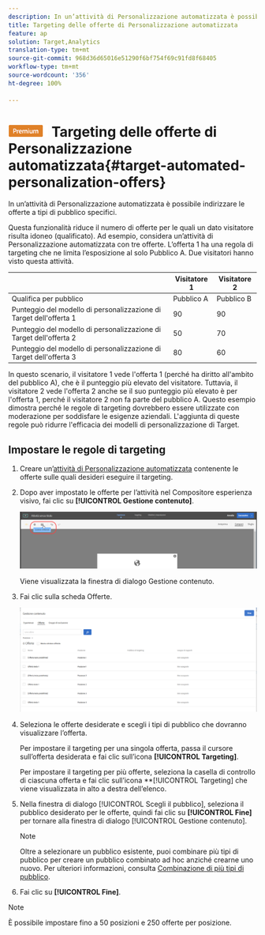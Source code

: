 ```yaml
---
description: In un’attività di Personalizzazione automatizzata è possibile indirizzare le offerte a tipi di pubblico specifici.
title: Targeting delle offerte di Personalizzazione automatizzata
feature: ap
solution: Target,Analytics
translation-type: tm+mt
source-git-commit: 968d36d65016e51290f6bf754f69c91fd8f68405
workflow-type: tm+mt
source-wordcount: '356'
ht-degree: 100%

---
```



# ![PREMIUM](/help/assets/premium.png) Targeting delle offerte di Personalizzazione automatizzata{#target-automated-personalization-offers}

In un’attività di Personalizzazione automatizzata è possibile indirizzare le offerte a tipi di pubblico specifici.

Questa funzionalità riduce il numero di offerte per le quali un dato visitatore risulta idoneo (qualificato). Ad esempio, considera un’attività di Personalizzazione automatizzata con tre offerte. L’offerta 1 ha una regola di targeting che ne limita l’esposizione al solo Pubblico A. Due visitatori hanno visto questa attività.

|  | Visitatore 1 | Visitatore 2 |
|--- |--- |--- |
| Qualifica per pubblico | Pubblico A | Pubblico B |
| Punteggio del modello di personalizzazione di Target dell&#39;offerta 1 | 90 | 90 |
| Punteggio del modello di personalizzazione di Target dell&#39;offerta 2 | 50 | 70 |
| Punteggio del modello di personalizzazione di Target dell&#39;offerta 3 | 80 | 60 |

In questo scenario, il visitatore 1 vede l&#39;offerta 1 (perché ha diritto all&#39;ambito del pubblico A), che è il punteggio più elevato del visitatore. Tuttavia, il visitatore 2 vede l&#39;offerta 2 anche se il suo punteggio più elevato è per l&#39;offerta 1, perché il visitatore 2 non fa parte del pubblico A. Questo esempio dimostra perché le regole di targeting dovrebbero essere utilizzate con moderazione per soddisfare le esigenze aziendali. L&#39;aggiunta di queste regole può ridurre l&#39;efficacia dei modelli di personalizzazione di Target.

## Impostare le regole di targeting

1. Creare un’[attività di Personalizzazione automatizzata](/help/c-activities/t-automated-personalization/create-ap-activity.md) contenente le offerte sulle quali desideri eseguire il targeting.
1. Dopo aver impostato le offerte per l’attività nel Compositore esperienza visivo, fai clic su **[!UICONTROL Gestione contenuto]**.

   ![Gestione contenuto](/help/c-activities/t-automated-personalization/assets/manage-content.png)

   Viene visualizzata la finestra di dialogo Gestione contenuto.

1. Fai clic sulla scheda Offerte.

   ![Pagina Offerte](/help/c-activities/t-automated-personalization/assets/manage-content-offers.png)

1. Seleziona le offerte desiderate e scegli i tipi di pubblico che dovranno visualizzare l’offerta.

   Per impostare il targeting per una singola offerta, passa il cursore sull’offerta desiderata e fai clic sull’icona **[!UICONTROL Targeting]**.

   Per impostare il targeting per più offerte, seleziona la casella di controllo di ciascuna offerta e fai clic sull’icona **[!UICONTROL Targeting] che viene visualizzata in alto a destra dell’elenco.

1. Nella finestra di dialogo [!UICONTROL Scegli il pubblico], seleziona il pubblico desiderato per le offerte, quindi fai clic su **[!UICONTROL Fine]** per tornare alla finestra di dialogo [!UICONTROL Gestione contenuto].

   >[!NOTE]
   >
   >Oltre a selezionare un pubblico esistente, puoi combinare più tipi di pubblico per creare un pubblico combinato ad hoc anziché crearne uno nuovo. Per ulteriori informazioni, consulta [Combinazione di più tipi di pubblico](/help/c-target/combining-multiple-audiences.md#concept_A7386F1EA4394BD2AB72399C225981E5).

1. Fai clic su **[!UICONTROL Fine]**.

>[!NOTE]
>
>È possibile impostare fino a 50 posizioni e 250 offerte per posizione.
